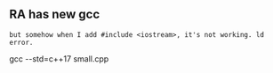## RA has new gcc
    but somehow when I add #include <iostream>, it's not working. ld error.
gcc --std=c++17 small.cpp
